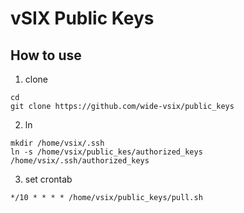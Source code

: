 # vSIX Public Keys


## How to use

1. clone
```
cd 
git clone https://github.com/wide-vsix/public_keys
```

2. ln 
```
mkdir /home/vsix/.ssh
ln -s /home/vsix/public_kes/authorized_keys /home/vsix/.ssh/authorized_keys
```

3. set crontab

```
*/10 * * * * /home/vsix/public_keys/pull.sh
```
